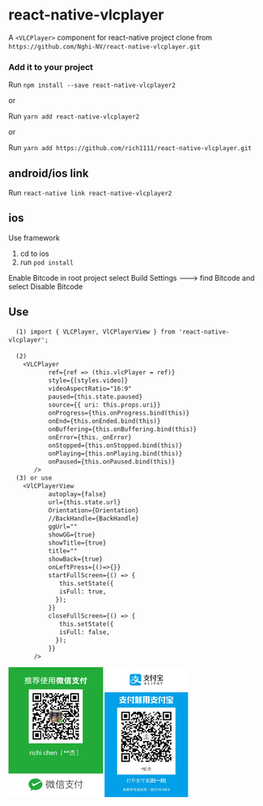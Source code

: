# react-native-vlcplayer
A `<VLCPlayer>` component for react-native
project clone from `https://github.com/Nghi-NV/react-native-vlcplayer.git`


### Add it to your project

Run `npm install --save react-native-vlcplayer2`

or

Run `yarn add react-native-vlcplayer2`

or

Run `yarn add https://github.com/rich1111/react-native-vlcplayer.git`


## android/ios link

Run `react-native link react-native-vlcplayer2`


## ios

Use framework
1. cd to ios
2. run `pod install`

Enable Bitcode
in root project select Build Settings ---> find Bitcode and select Disable Bitcode


## Use
````
  (1) import { VLCPlayer, VlCPlayerView } from 'react-native-vlcplayer';

  (2)
    <VLCPlayer
           ref={ref => (this.vlcPlayer = ref)}
           style={[styles.video]}
           videoAspectRatio="16:9"
           paused={this.state.paused}
           source={{ uri: this.props.uri}}
           onProgress={this.onProgress.bind(this)}
           onEnd={this.onEnded.bind(this)}
           onBuffering={this.onBuffering.bind(this)}
           onError={this._onError}
           onStopped={this.onStopped.bind(this)}   
           onPlaying={this.onPlaying.bind(this)}
           onPaused={this.onPaused.bind(this)}      
       />
  (3) or use
    <VlCPlayerView
           autoplay={false}
           url={this.state.url}
           Orientation={Orientation}      
           //BackHandle={BackHandle}
           ggUrl=""
           showGG={true}
           showTitle={true}
           title=""
           showBack={true}
           onLeftPress={()=>{}}
           startFullScreen={() => {      
              this.setState({
              isFull: true,
             });
           }}
           closeFullScreen={() => {
              this.setState({
              isFull: false,
             });
           }}
       />
````
<img src="./images/1574120354357.jpg" alt="1574120354357.jpg" style="zoom: 25%;" /> <img src="./images/1574120350599.jpg" alt="1574120350599.jpg" style="zoom:25%;" />

